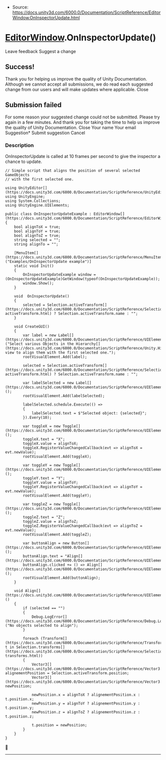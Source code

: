 * Source: https://docs.unity3d.com/6000.0/Documentation/ScriptReference/EditorWindow.OnInspectorUpdate.html

#  [EditorWindow](https://docs.unity3d.com/6000.0/Documentation/ScriptReference/EditorWindow.html).OnInspectorUpdate()
Leave feedback
Suggest a change
## Success!
Thank you for helping us improve the quality of Unity Documentation. Although we cannot accept all submissions, we do read each suggested change from our users and will make updates where applicable.
Close
## Submission failed
For some reason your suggested change could not be submitted. Please <a>try again</a> in a few minutes. And thank you for taking the time to help us improve the quality of Unity Documentation.
Close
Your name Your email Suggestion* Submit suggestion
Cancel
### Description
OnInspectorUpdate is called at 10 frames per second to give the inspector a chance to update.
```
// Simple script that aligns the position of several selected GameObjects
// with the first selected one.

using UnityEditor[](https://docs.unity3d.com/6000.0/Documentation/ScriptReference/UnityEditor.html);
using UnityEngine;
using System.Collections;
using UnityEngine.UIElements;

public class OnInspectorUpdateExample : EditorWindow[](https://docs.unity3d.com/6000.0/Documentation/ScriptReference/EditorWindow.html)
{
    bool alignToX = true;
    bool alignToY = true;
    bool alignToZ = true;
    string selected = "";
    string alignTo = "";

    [MenuItem[](https://docs.unity3d.com/6000.0/Documentation/ScriptReference/MenuItem.html)("Examples/OnInspectorUpdate example")]
    static void Init()
    {
        OnInspectorUpdateExample window = (OnInspectorUpdateExample)GetWindow(typeof(OnInspectorUpdateExample));
        window.Show();
    }

    void  OnInspectorUpdate()
    {        
        selected = Selection.activeTransform[](https://docs.unity3d.com/6000.0/Documentation/ScriptReference/Selection-activeTransform.html) ? Selection.activeTransform.name : "";
    }

    void CreateGUI()
    {
        var label = new Label[](https://docs.unity3d.com/6000.0/Documentation/ScriptReference/UIElements.Label.html)("Select various Objects in the Hierarchy[](https://docs.unity3d.com/6000.0/Documentation/ScriptReference/Unity.Hierarchy.Hierarchy.html) view to align them with the first selected one.");
        rootVisualElement.Add(label);

        selected = Selection.activeTransform[](https://docs.unity3d.com/6000.0/Documentation/ScriptReference/Selection-activeTransform.html) ? Selection.activeTransform.name : "";

        var labelSelected = new Label[](https://docs.unity3d.com/6000.0/Documentation/ScriptReference/UIElements.Label.html)();
        rootVisualElement.Add(labelSelected);

        labelSelected.schedule.Execute(() =>
        {
            labelSelected.text = $"Selected object: {selected}";
        }).Every(10);

        var toggleX = new Toggle[](https://docs.unity3d.com/6000.0/Documentation/ScriptReference/UIElements.Toggle.html)();
        toggleX.text = "X";
        toggleX.value = alignToX;
        toggleX.RegisterValueChangedCallback(evt => alignToX = evt.newValue);
        rootVisualElement.Add(toggleX);

        var toggleY = new Toggle[](https://docs.unity3d.com/6000.0/Documentation/ScriptReference/UIElements.Toggle.html)();
        toggleY.text = "Y";
        toggleY.value = alignToY;
        toggleY.RegisterValueChangedCallback(evt => alignToY = evt.newValue);
        rootVisualElement.Add(toggleY);

        var toggleZ = new Toggle[](https://docs.unity3d.com/6000.0/Documentation/ScriptReference/UIElements.Toggle.html)();
        toggleZ.text = "Z";
        toggleZ.value = alignToZ;
        toggleZ.RegisterValueChangedCallback(evt => alignToZ = evt.newValue);
        rootVisualElement.Add(toggleZ);

        var buttonAlign = new Button[](https://docs.unity3d.com/6000.0/Documentation/ScriptReference/UIElements.Button.html)();
        buttonAlign.text = "Align[](https://docs.unity3d.com/6000.0/Documentation/ScriptReference/UIElements.Align.html)";
        buttonAlign.clicked += () => Align[](https://docs.unity3d.com/6000.0/Documentation/ScriptReference/UIElements.Align.html)();
        rootVisualElement.Add(buttonAlign);
    }

    void Align[](https://docs.unity3d.com/6000.0/Documentation/ScriptReference/UIElements.Align.html)()
    {
        if (selected == "")
        {
            Debug.LogError[](https://docs.unity3d.com/6000.0/Documentation/ScriptReference/Debug.LogError.html)("No objects selected to align");
        }

        foreach (Transform[](https://docs.unity3d.com/6000.0/Documentation/ScriptReference/Transform.html) t in Selection.transforms[](https://docs.unity3d.com/6000.0/Documentation/ScriptReference/Selection-transforms.html))
        {
            Vector3[](https://docs.unity3d.com/6000.0/Documentation/ScriptReference/Vector3.html) alignementPosition = Selection.activeTransform.position;
            Vector3[](https://docs.unity3d.com/6000.0/Documentation/ScriptReference/Vector3.html) newPosition;

            newPosition.x = alignToX ? alignementPosition.x : t.position.x;
            newPosition.y = alignToY ? alignementPosition.y : t.position.y;
            newPosition.z = alignToZ ? alignementPosition.z : t.position.z;

            t.position = newPosition;
        }
    }
}

```

* * *
